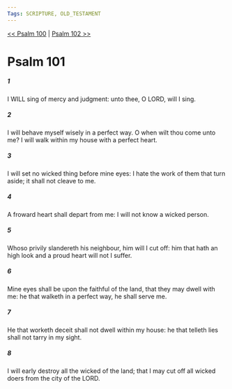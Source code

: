 ```yaml
---
Tags: SCRIPTURE, OLD_TESTAMENT
---
```


[<< Psalm 100](OLD_TESTAMENT/19_Psalms/Psalm_100.md) | [Psalm 102 >>](OLD_TESTAMENT/19_Psalms/Psalm_102.md)

# Psalm 101

##### 1
 I WILL sing of mercy and judgment: unto thee, O LORD, will I sing.
##### 2
 I will behave myself wisely in a perfect way.  O when wilt thou come unto me?  I will walk within my house with a perfect heart.
##### 3
 I will set no wicked thing before mine eyes: I hate the work of them that turn aside; it shall not cleave to me.
##### 4
 A froward heart shall depart from me: I will not know a wicked person.
##### 5
 Whoso privily slandereth his neighbour, him will I cut off: him that hath an high look and a proud heart will not I suffer.
##### 6
 Mine eyes shall be upon the faithful of the land, that they may dwell with me: he that walketh in a perfect way, he shall serve me.
##### 7
 He that worketh deceit shall not dwell within my house: he that telleth lies shall not tarry in my sight.
##### 8
 I will early destroy all the wicked of the land; that I may cut off all wicked doers from the city of the LORD.
